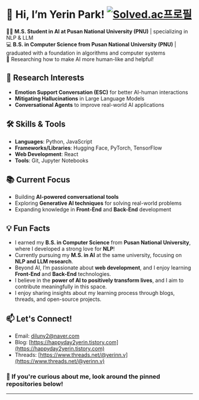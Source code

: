 # 👋 Hi, I’m Yerin Park! [![Solved.ac프로필](http://mazassumnida.wtf/api/mini/generate_badge?boj=diluny)](https://solved.ac/diluny)

🧑‍💻 **M.S. Student in AI at Pusan National University (PNU)** | specializing in NLP & LLM  
💻 **B.S. in Computer Science from Pusan National University (PNU)** | graduated with a foundation in algorithms and computer systems  
🤖 Researching how to make AI more human-like and helpful!  

## 🌟 Research Interests
- **Emotion Support Conversation (ESC)** for better AI-human interactions  
- **Mitigating Hallucinations** in Large Language Models
- **Conversational Agents** to improve real-world AI applications  

## 🛠️ Skills & Tools
- **Languages**: Python, JavaScript  
- **Frameworks/Libraries**: Hugging Face, PyTorch, TensorFlow  
- **Web Development**: React 
- **Tools**: Git, Jupyter Notebooks  

## 📚 Current Focus
- Building **AI-powered conversational tools**  
- Exploring **Generative AI techniques** for solving real-world problems  
- Expanding knowledge in **Front-End** and **Back-End** development  

## 💡 Fun Facts
- I earned my **B.S. in Computer Science** from **Pusan National University**, where I developed a strong love for **NLP**!  
- Currently pursuing my **M.S. in AI** at the same university, focusing on **NLP and LLM research**.  
- Beyond AI, I’m passionate about **web development**, and I enjoy learning **Front-End** and **Back-End** technologies.  
- I believe in the **power of AI to positively transform lives**, and I aim to contribute meaningfully in this space.  
- I enjoy sharing insights about my learning process through blogs, threads, and open-source projects.

## 📫 Let's Connect!
- Email: [diluny2@naver.com](mailto:diluny2@naver.com)  
- Blog: [https://happyday2yerin.tistory.com](https://happyday2yerin.tistory.com)
- Threads: [https://www.threads.net/@yerinn.v](https://www.threads.net/@yerinn.v)

### 🥳 If you're curious about me, look around the pinned repositories below!
---

<!---
Yerin99/Yerin99 is a ✨ special ✨ repository because its `README.md` (this file) appears on your GitHub profile.
You can click the Preview link to take a look at your changes.
--->
